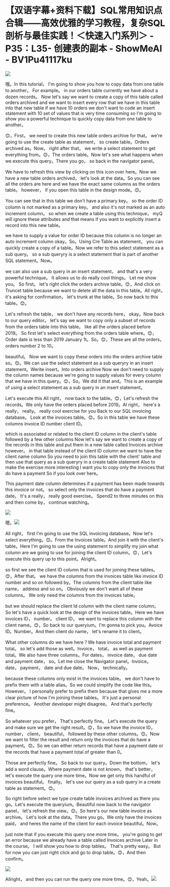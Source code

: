 # 【双语字幕+资料下载】SQL常用知识点合辑——高效优雅的学习教程，复杂SQL剖析与最佳实践！＜快速入门系列＞ - P35：L35- 创建表的副本 - ShowMeAI - BV1Pu41117ku

![](img/635946abf0739e20a34437b943210825_0.png)

哦。In this tutorial， I'm going to show you how to copy data from one table to another。 For example。 in our orders table currently we have about a dozen records。 Now let's say we want to create a copy of this table called orders archived and we want to insert every row that we have in this table into that new table if we have 10 orders we don't want to code an insert statement with 10 set of values that is very time consuming so I'm going to show you a powerful technique to quickly copy data from one table to another。

😊，First， we need to create this new table orders archive for that。 we're going to use the create table as statement， so create table。Orders archived as。Now。 right after that， we write a select statement to get everything from。😊，The orders table。Now let's see what happens when we execute this query。There you go， so back in the navigator panel。

We have to refresh this view by clicking on this icon over here。Now we have a new table orders archived， let's look at the data。So you can see all the orders are here and we have the exact same columns as the orders table。 however， if you open this table in the design mode。😊。

You can see that in this table we don't have a primary key。 so the order ID column is not marked as a primary key。 and also it's not marked as an auto increment column。 so when we create a table using this technique， myQ will ignore these attributes and that means if you want to explicitly insert a record into this new table。

 we have to supply a value for order ID because this column is no longer an auto increment column okay。So。Using Cre Table as statement， you can quickly create a copy of a table。Now we refer to this select statement as a sub query。 so a sub queryry is a select statement that is part of another SQL statement。Now。

 we can also use a sub query in an insert statement， and that's a very powerful technique。 It allows us to do really cool things。 Let me show you。 So first。 let's right click the orders archive table。😊，And click on Truncet table because we want to delete all the data in this table。All right， it's asking for confirmation， let's trunk at the table。So now back to this table。😊。

Let's refresh the table， we don't have any records here， okay。Now back to our query editor。 let's say we want to copy only a subset of records from the orders table into this table。 like all the orders placed before 2019。 So first let's select everything from the orders table where。😊，Order date is less than 2019 January 1t。So。😊，These are all the orders， orders number 2 to 10。

 beautiful。 Now we want to copy these orders into the orders archive table so。😊。We can use the select statement as a sub queryry in an insert statement。Werite insert。Into orders archive Now we don't need to supply the column names because we're going to supply values for every column that we have in this query。😊，So。We did it that and。This is an example of using a select statement as a sub query in an insert statement。

Let's execute this All right， now back to the table。😊，Let's refresh the records。We only have the orders placed before 2019。Al right， here's a really， really。 really cool exercise for you Back to our SQL invoicing database。 Look at the invoices table。😊。So in this table we have these columns invoice ID number client ID。

 which is associated or related to the client ID column in the client's table followed by a few other columns Now let's say we want to create a copy of the records in this table and put them in a new table called Invoices archive however。 in that table instead of the client ID column we want to have the client name column So you need to join this table with the client' table and then use that query as a sub queryry in a create table statement Also to make the exercise more interesting I want you to copy only the invoices that do have a payment So if you look over here。

This payment date column determines if a payment has been made towards this invoice or not。 so select only the invoices that do have a payment date。 It's a really， really good exercise。 Spend2 to three minutes on this and then come by， continue watching。

![](img/635946abf0739e20a34437b943210825_2.png)

嗯。![](img/635946abf0739e20a34437b943210825_4.png)

All right， first I'm going to use the SQL invoicing database。Now let's select everything。😊。From the Invoices table。And join it with the client's table。Here I'm going to use the using statement to simplify my join what column are we going to use for joining the client ID column。😊，Let's execute this query up to this point。Alright。

 so first we see the client ID column that is used for joining these tables。😊，After that。 we have the columns from the invoices table like invoice ID number and so on followed by。The columns from the client table like name， address and so on。 Obviously we don't want all of these columns。 We only need the columns from the invoices table。

 but we should replace the client Id column with the client name column。 So let's have a quick look at the design of the invoices table。Here we have invoices ID， number。 client ID， we want to replace this column with the client name。😊，So back to our queryium。I'm gonna to pick you。Avoice ID。Number。And then client do name， let's rename it to client。

What other columns do we have here？We have invoice total and payment total。 so let's add those as well。Invoice， total， as well as payment total。We also have three columns。For dates， invoice date， due date and payment date， so。Let me close the Navigator panel。Invoice。 date， payment， date and due date。 Now， technically。

 because these columns only exist in the invoices table。 we don't have to prefix them with a table alias。So we could simplify the code like this。 However。 I personally prefer to prefix them because that gives me a more clear picture of how I'm joining these tables。 It's just a personal preference。 Another developer might disagree。 And that's perfectly fine。

 So whatever you prefer， That's perfectly fine。 Let's execute the query and make sure we get the right result。😊，So we have the invoice ID， number， client， beautiful， followed by these other columns。😊。Now we want to filter the result and return only the invoices that do have a payment。😊。So we can either return records that have a payment date or the records that have a payment total of greater than 0。

 Those are perfectly fine。 So back to our query。Down the bottom， let's add a word clause。Where payment date is not known， that's better， let's execute the query one more time。Now we get only this handful of invoices beautiful。 finally。 let's use our query as a sub query in a create table as statement。😊。

So right before select we type create table invoices archived as there you go。Let's execute the queryium。Beautiful now back to the navigator panel， let's refresh the view。😊。So here's our new table invoice as archive。 Let's look at the data。There you go。We only have the invoices paid， and heres the name of the client for each invoice beautiful。Now。

 just note that if you execute this query one more time。 you're going to get an error because we already have a table called Invoices archive Later in the course。 I will show you how to drop tables。 That's pretty easy。 But for now you can just right click and go to drop table。😊，And then confirm。



![](img/635946abf0739e20a34437b943210825_6.png)

Allright， and then you can run the query one more time。😊，Yeah。![](img/635946abf0739e20a34437b943210825_8.png)